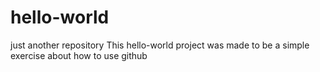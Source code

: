 # hello-world
just another repository
This hello-world project was made to be a simple exercise about how to use github

